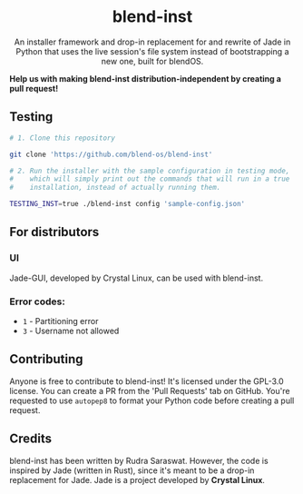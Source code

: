 <div align="center">
    <h1>blend-inst</h1>
</div>

<div align="center">
    <p>An installer framework and drop-in replacement for and rewrite of Jade in Python that uses the live session's file system instead of bootstrapping a new one, built for blendOS.</p>
</div>

**Help us with making blend-inst distribution-independent by creating a pull request!**

## Testing

```sh
# 1. Clone this repository

git clone 'https://github.com/blend-os/blend-inst'

# 2. Run the installer with the sample configuration in testing mode,
#    which will simply print out the commands that will run in a true
#    installation, instead of actually running them.

TESTING_INST=true ./blend-inst config 'sample-config.json'
```

## For distributors

### UI

Jade-GUI, developed by Crystal Linux, can be used with blend-inst.

### Error codes:

* `1` - Partitioning error
* `3` - Username not allowed

## Contributing

Anyone is free to contribute to blend-inst! It's licensed under the GPL-3.0 license. You can create a PR from the 'Pull Requests' tab on GitHub. You're requested to use `autopep8` to format your Python code before creating a pull request.

## Credits

blend-inst has been written by Rudra Saraswat. However, the code is inspired by Jade (written in Rust), since it's meant to be a drop-in replacement for Jade. Jade is a project developed by **Crystal Linux**.
